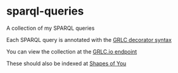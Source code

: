 # sparql-queries
A collection of my SPARQL queries

Each SPARQL query is annotated with the [GRLC decorator syntax](https://github.com/CLARIAH/grlc#decorator-syntax)

You can view the collection at the [GRLC.io endpoint](http://grlc.io/api-git/micheldumontier/sparql-queries)

These should also be indexed at [Shapes of You](http://index.semanticscience.org/)
